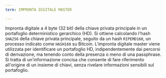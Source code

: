 ```yaml
---
term: IMPRONTA DIGITALE MASTER

---
```

Impronta digitale a 4 byte (32 bit) della chiave privata principale in un portafoglio deterministico gerarchico (HD). Si ottiene calcolando l'hash `SHA256` della chiave privata principale, seguito da un hash `RIPEMD160`, un processo indicato come `HASH160` su Bitcoin. L'impronta digitale master viene utilizzata per identificare un portafoglio HD, indipendentemente dai percorsi di derivazione, ma tenendo conto della presenza o meno di una passphrase. Si tratta di un'informazione concisa che consente di fare riferimento all'origine di un insieme di chiavi, senza rivelare informazioni sensibili sul portafoglio.